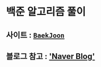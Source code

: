 # 백준 알고리즘 풀이

## 사이트 : [`BaekJoon`]  
[`BaekJoon`]: https://www.acmicpc.net/ 

## 블로그 참고 : ['Naver Blog']
['Naver Blog']: https://www.blog.naver.com/zzang9ha

